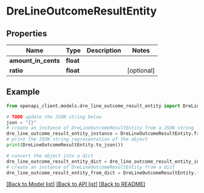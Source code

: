 # DreLineOutcomeResultEntity


## Properties

Name | Type | Description | Notes
------------ | ------------- | ------------- | -------------
**amount_in_cents** | **float** |  | 
**ratio** | **float** |  | [optional] 

## Example

```python
from openapi_client.models.dre_line_outcome_result_entity import DreLineOutcomeResultEntity

# TODO update the JSON string below
json = "{}"
# create an instance of DreLineOutcomeResultEntity from a JSON string
dre_line_outcome_result_entity_instance = DreLineOutcomeResultEntity.from_json(json)
# print the JSON string representation of the object
print(DreLineOutcomeResultEntity.to_json())

# convert the object into a dict
dre_line_outcome_result_entity_dict = dre_line_outcome_result_entity_instance.to_dict()
# create an instance of DreLineOutcomeResultEntity from a dict
dre_line_outcome_result_entity_from_dict = DreLineOutcomeResultEntity.from_dict(dre_line_outcome_result_entity_dict)
```
[[Back to Model list]](../README.md#documentation-for-models) [[Back to API list]](../README.md#documentation-for-api-endpoints) [[Back to README]](../README.md)


